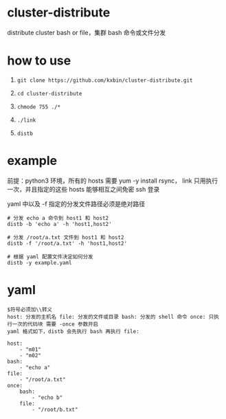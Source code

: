 # cluster-distribute
distribute cluster bash or file，集群 bash 命令或文件分发

# how to use
1. ``git clone https://github.com/kxbin/cluster-distribute.git``


2. ``cd cluster-distribute``


3. ``chmode 755 ./*``


4. ``./link``


5. ``distb``


# example
前提：python3 环境，所有的 hosts 需要 yum -y install rsync， link 只用执行一次，并且指定的这些 hosts 能够相互之间免密 ssh 登录

yaml 中以及 -f 指定的分发文件路径必须是绝对路径


```
# 分发 echo a 命令到 host1 和 host2 
distb -b 'echo a' -h 'host1,host2'
```


```
# 分发 /root/a.txt 文件到 host1 和 host2 
distb -f '/root/a.txt' -h 'host1,host2'
```


```
# 根据 yaml 配置文件决定如何分发
distb -y example.yaml
```

# yaml
```
$符号必须加\\转义 
host: 分发的主机名 file: 分发的文件或目录 bash: 分发的 shell 命令 once: 只执行一次的代码块 需要 -once 参数开启
yaml 格式如下，distb 会先执行 bash 再执行 file:

host:
    - "m01"
    - "m02"
bash:
    - "echo a"
file:
    - "/root/a.txt"
once:
    bash:
        - "echo b"
    file:
        - "/root/b.txt"
```
